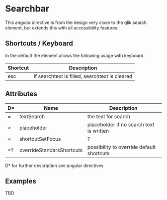 # Searchbar

This angular directive is from the design very close to the qlik search element,
but extends this with all accessibility features.

## Shortcuts / Keyboard

In the default the element allows the following usage with keyboard.

Shortcut        |  Description
----------------|--------------------------------------------
esc             | if searchtext is filled, searchtext is cleared

## Attributes

D* | Name            |  Description
---|-----------------|--------------------------------------------
 = | textSearch      | the text for search
 < | placeholder     | placeholder if no search text is written
 < | shortcutSetFocus| ?
=? | overrideStandarsShortcuts | possibility to override default shortcuts

D* for further description see angular directives

## Examples

TBD
